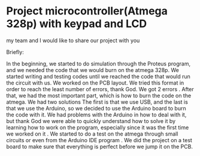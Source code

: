 # Project microcontroller(Atmega 328p) with keypad and LCD 
my team and I would like to share our project with you

 Briefly:

 In the beginning, we started to do simulation through the Proteus program, and we needed the code that we would burn on the atmega 328p. We started writing and testing codes until we reached the code that would run the circuit with us. We worked on the PCB layout. We tried this format in order to reach the least number of errors, thank God.  We got 2 errors .
 After that, we had the most important part, which is how to burn the code on the atmega. We had two solutions
  The first is that we use USB, and the last is that we use the Arduino, so we decided to use the Arduino board to burn the code with it. We had problems with the Arduino in how to deal with it, but thank God we were able to quickly understand how to solve it by learning how to work on the program, especially since it was the first time we worked on it  .
 We started to do a test on the atmega through small circuits or even from the Arduino IDE program . 
We did the project on a test board to make sure that everything is perfect before we jump it on the PCB.
